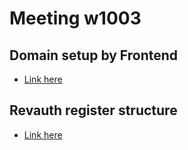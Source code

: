 # Meeting w1003
## Domain setup by Frontend
* [Link here](https://github.com/revtel/how-to/blob/master/aws-setup/FE-domain-setup.md)

## Revauth register structure
* [Link here](https://github.com/revtel/how-to/blob/master/revauth-structure/register-structure.md)


